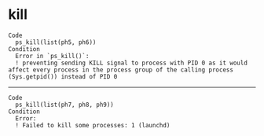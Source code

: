 # kill

    Code
      ps_kill(list(ph5, ph6))
    Condition
      Error in `ps_kill()`:
      ! preventing sending KILL signal to process with PID 0 as it would affect every process in the process group of the calling process (Sys.getpid()) instead of PID 0

---

    Code
      ps_kill(list(ph7, ph8, ph9))
    Condition
      Error:
      ! Failed to kill some processes: 1 (launchd)

